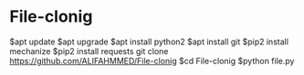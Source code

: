 # File-clonig

$apt update
$apt upgrade
$apt install python2
$apt install git
$pip2 install mechanize
$pip2 install requests
git clone https://github.com/ALIFAHMMED/File-clonig
$cd File-clonig
$python file.py

